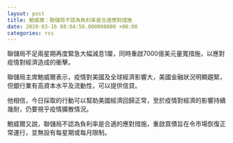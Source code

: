 ```yaml
---
layout: post
title: 鮑威爾：聯儲局不認為負利率是合適應對措施
date: 2020-03-16 08:04:58.000000000 +08:00
categories: rss
---
```


聯儲局不足兩星期再度緊急大幅減息1厘，同時重啟7000億美元量寬措施，以應對疫情對經濟造成的衝擊。

聯儲局主席鮑威爾表示，疫情對美國及全球經濟影響大，美國金融狀況明顯趨緊，但銀行業有高資本水平及流動性，可以提供信貸。

他相信，今日採取的行動可以幫助美國經濟回歸正常，至於疫情對經濟的影響持續幾耐，仍要視乎疫情擴散情況。

鮑威爾又說，聯儲局不認為負利率是合適的應對措施，重啟買債旨在令市場恢復正常運行，並無設有每星期或每月限制。
